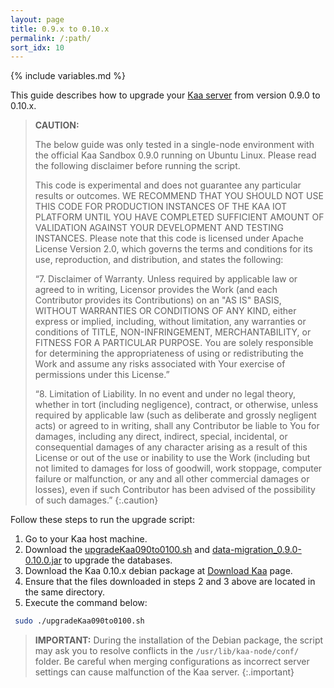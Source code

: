 ```yaml
---
layout: page
title: 0.9.x to 0.10.x
permalink: /:path/
sort_idx: 10
---
```


{% include variables.md %}

This guide describes how to upgrade your [Kaa server]({{root_url}}Glossary/#kaa-server) from version 0.9.0 to 0.10.x.

>**CAUTION:**
>
>The below guide was only tested in a single-node environment with the official Kaa Sandbox 0.9.0 running on Ubuntu Linux.
>Please read the following disclaimer before running the script.
>
>This code is experimental and does not guarantee any particular results or outcomes.
>WE RECOMMEND THAT YOU SHOULD NOT USE THIS CODE FOR PRODUCTION INSTANCES OF THE KAA IOT PLATFORM UNTIL YOU HAVE COMPLETED SUFFICIENT AMOUNT OF VALIDATION AGAINST YOUR DEVELOPMENT AND TESTING INSTANCES.
>Please note that this code is licensed under Apache License Version 2.0, which governs the terms and conditions for its use, reproduction, and distribution, and states the following:
>
>“7. Disclaimer of Warranty.
>Unless required by applicable law or agreed to in writing, Licensor provides the Work (and each Contributor provides its Contributions) on an "AS IS" BASIS, WITHOUT WARRANTIES OR CONDITIONS OF ANY KIND, either express or implied, including, without limitation, any warranties or conditions of TITLE, NON-INFRINGEMENT, MERCHANTABILITY, or FITNESS FOR A PARTICULAR PURPOSE.
>You are solely responsible for determining the appropriateness of using or redistributing the Work and assume any risks associated with Your exercise of permissions under this License.”
>
>“8. Limitation of Liability.
>In no event and under no legal theory, whether in tort (including negligence), contract, or otherwise, unless required by applicable law (such as deliberate and grossly negligent acts) or agreed to in writing, shall any Contributor be liable to You for damages, including any direct, indirect, special, incidental, or consequential damages of any character arising as a result of this License or out of the use or inability to use the Work (including but not limited to damages for loss of goodwill, work stoppage, computer failure or malfunction, or any and all other commercial damages or losses), even if such Contributor has been advised of the possibility of such damages.”
{:.caution}

Follow these steps to run the upgrade script:

1. Go to your Kaa host machine.
2. Download the [upgradeKaa090to0100.sh]({{github_url_raw}}server/upgrade/data-migration-0.9.0-0.10.0/src/main/resources/scripts/upgradeKaa090to0100.sh) and [data-migration_0.9.0-0.10.0.jar](http://repository.kaaproject.org/repository/releases/org/kaaproject/kaa/server/upgrade/data-migration/0.10.0/data-migration_0.9.0-0.10.0.jar) to upgrade the databases.
3. Download the Kaa 0.10.x debian package at [Download Kaa](http://www.kaaproject.org/download-kaa/) page.
4. Ensure that the files downloaded in steps 2 and 3 above are located in the same directory.
5. Execute the command below:

```bash
 sudo ./upgradeKaa090to0100.sh
```

>**IMPORTANT:** During the installation of the Debian package, the script may ask you to resolve conflicts in the `/usr/lib/kaa-node/conf/` folder.
>Be careful when merging configurations as incorrect server settings can cause malfunction of the Kaa server.
{:.important}
